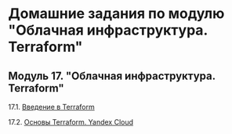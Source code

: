 # Домашние задания по модулю "Облачная инфраструктура. Terraform"


## Модуль 17. "Облачная инфраструктура. Terraform"

17.1. [Введение в Terraform](https://github.com/BaryshnikovNV/netology-devops/blob/ter-01/TER-35/ter/17.1-ter-01/ter-01.md)

17.2. [Основы Terraform. Yandex Cloud](https://github.com/BaryshnikovNV/netology-devops/blob/ter-02/TER-35/ter/17.2-ter-02/ter-02.md)